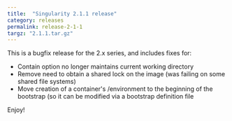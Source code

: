 ```yaml
---
title:  "Singularity 2.1.1 release"
category: releases
permalink: release-2-1-1
targz: "2.1.1.tar.gz"
---
```


This is a bugfix release for the 2.x series, and includes fixes for:

- Contain option no longer maintains current working directory
- Remove need to obtain a shared lock on the image (was failing on some shared file systems)
- Move creation of a container's /environment to the beginning of the bootstrap (so it can be modified via a bootstrap definition file

Enjoy!

